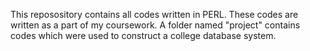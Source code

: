 This reposository contains all codes written in PERL. These codes are written as a part of my coursework. A folder named "project" contains codes which were used to construct a college database system.

